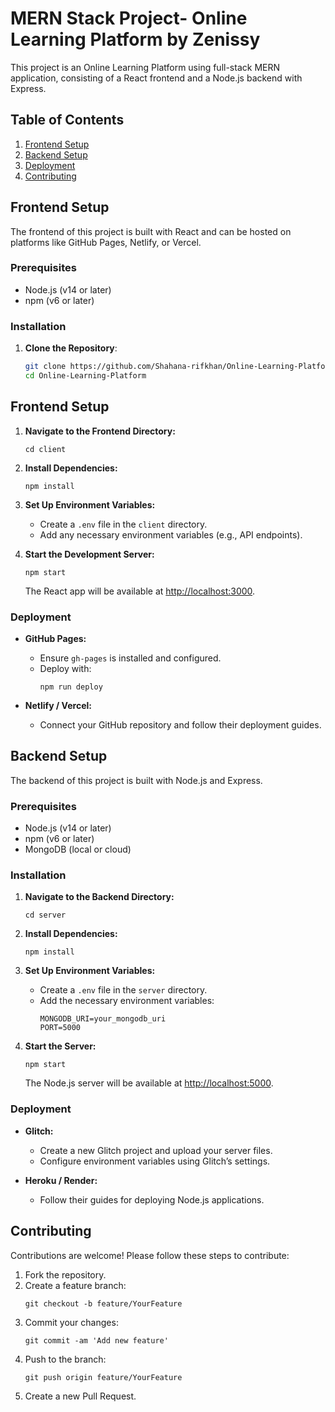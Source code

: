 # MERN Stack Project- Online Learning Platform by Zenissy

This project is an Online Learning Platform using full-stack MERN application, consisting of a React frontend and a Node.js backend with Express.

## Table of Contents
1. [Frontend Setup](#frontend-setup)
2. [Backend Setup](#backend-setup)
3. [Deployment](#deployment)
4. [Contributing](#contributing)

## Frontend Setup

The frontend of this project is built with React and can be hosted on platforms like GitHub Pages, Netlify, or Vercel.

### Prerequisites

- Node.js (v14 or later)
- npm (v6 or later)

### Installation

1. **Clone the Repository**:
   ```bash
   git clone https://github.com/Shahana-rifkhan/Online-Learning-Platform.git
   cd Online-Learning-Platform

## Frontend Setup

1. **Navigate to the Frontend Directory:**
    ``` 
    cd client
    ```

2. **Install Dependencies:**
    ``` 
    npm install
    ```

3. **Set Up Environment Variables:**
    - Create a `.env` file in the `client` directory.
    - Add any necessary environment variables (e.g., API endpoints).

4. **Start the Development Server:**
    ``` 
    npm start
    ```
    The React app will be available at [http://localhost:3000](http://localhost:3000).

### Deployment

- **GitHub Pages:**
  - Ensure `gh-pages` is installed and configured.
  - Deploy with:
    ``` 
    npm run deploy
    ```

- **Netlify / Vercel:**
  - Connect your GitHub repository and follow their deployment guides.

## Backend Setup

The backend of this project is built with Node.js and Express.

### Prerequisites

- Node.js (v14 or later)
- npm (v6 or later)
- MongoDB (local or cloud)

### Installation

1. **Navigate to the Backend Directory:**
    ``` 
    cd server
    ```

2. **Install Dependencies:**
    ``` 
    npm install
    ```

3. **Set Up Environment Variables:**
    - Create a `.env` file in the `server` directory.
    - Add the necessary environment variables:
      ``` 
      MONGODB_URI=your_mongodb_uri
      PORT=5000
      ```

4. **Start the Server:**
    ``` 
    npm start
    ```
    The Node.js server will be available at [http://localhost:5000](http://localhost:5000).

### Deployment

- **Glitch:**
  - Create a new Glitch project and upload your server files.
  - Configure environment variables using Glitch’s settings.

- **Heroku / Render:**
  - Follow their guides for deploying Node.js applications.

## Contributing

Contributions are welcome! Please follow these steps to contribute:

1. Fork the repository.
2. Create a feature branch:
    ``` 
    git checkout -b feature/YourFeature
    ```
3. Commit your changes:
    ``` 
    git commit -am 'Add new feature'
    ```
4. Push to the branch:
    ``` 
    git push origin feature/YourFeature
    ```
5. Create a new Pull Request.
